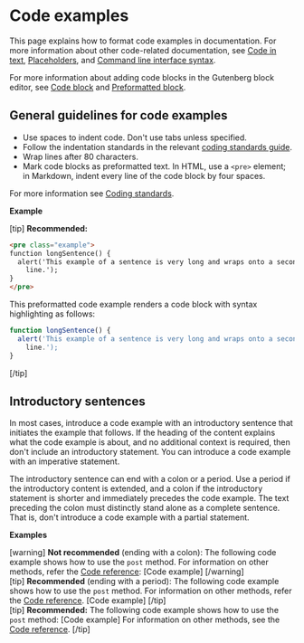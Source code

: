 # Code examples

This page explains how to format code examples in documentation. For more information about other code-related documentation, see [Code in text](), [Placeholders](), and [Command line interface syntax]().

For more information about adding code blocks in the Gutenberg block editor, see [Code block](https://wordpress.org/support/article/code-block/) and [Preformatted block](https://wordpress.org/support/article/preformatted-block/).

## General guidelines for code examples

- Use spaces to indent code. Don't use tabs unless specified.
- Follow the indentation standards in the relevant [coding standards guide]().
- Wrap lines after 80 characters.
- Mark code blocks as preformatted text. In HTML, use a `<pre>` element; in Markdown, indent every line of the code block by four spaces.

For more information see [Coding standards]().

**Example**  

[tip] **Recommended:**  
```html
<pre class="example">
function longSentence() {
  alert('This example of a sentence is very long and wraps onto a second
    line.');
}
</pre>
```
This preformatted code example renders a code block with syntax highlighting as follows:

```js
function longSentence() {
  alert('This example of a sentence is very long and wraps onto a second
    line.');
}
```  
[/tip]  

## Introductory sentences

In most cases, introduce a code example with an introductory sentence that initiates the example that follows. If the heading of the content explains what the code example is about, and no additional context is required, then don't include an introductory statement. You can introduce a code example with an imperative statement.

The introductory sentence can end with a colon or a period. Use a period if the introductory content is extended, and a colon if the introductory statement is shorter and immediately precedes the code example. The text preceding the colon must distinctly stand alone as a complete sentence. That is, don't introduce a code example with a partial statement.

**Examples**  

[warning] **Not recommended** (ending with a colon): The following code example shows how to use the `post` method. For information on other methods, refer the [Code reference](https://developer.wordpress.org/reference/methods/): [Code example] [/warning]  
[tip] **Recommended** (ending with a period): The following code example shows how to use the `post` method. For information on other methods, refer the [Code reference](https://developer.wordpress.org/reference/methods/). [Code example] [/tip]  
[tip] **Recommended:** The following code example shows how to use the `post` method: [Code example] For information on other methods, see the [Code reference](https://developer.wordpress.org/reference/methods/).  [/tip]  
